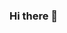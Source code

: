 ### Hi there 👋

<!--
**30saharsh/30saharsh** is a ✨ _special_ ✨ repository because its `README.md` (this file) appears on your GitHub profile.

Here are some ideas to get you started:

- 🔭 I’m currently working on Node.js and React.js
- 🌱 I’m currently learning React.js
- 👯 I’m looking to collaborate on Node Projects .
- 🤔 I’m looking for help with ...
- 💬 Ask me about Developing new Softwares !!!
- 📫 How to reach me: Reach me at saharshshrivastava@gmail.com
- 😄 Pronouns: ...

-->

